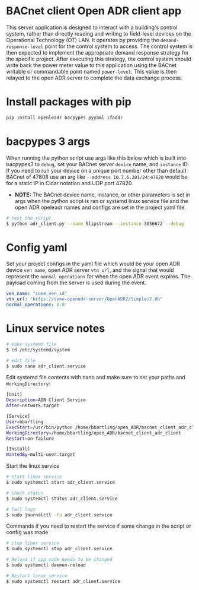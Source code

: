 # BACnet client Open ADR client app

This server application is designed to interact with a building's control system, rather than directly reading and writing to field-level devices on the Operational Technology (OT) LAN. It operates by providing the `demand-response-level` point for the control system to access. The control system is then expected to implement the appropriate demand response strategy for the specific project. After executing this strategy, the control system should write back the power meter value to this application using the BACnet writable or commandable point named `power-level`. This value is then relayed to the open ADR server to complete the data exchange process.

# Install packages with pip
```bash
pip install openleadr bacpypes pyyaml ifaddr
```

# bacpypes 3 args
When running the python script use args like this below which is built into bacpypes3 to `debug`, set your BACnet server `device` name, and `instance` ID. If you need to run your device on a unique port number other than default BACnet of 47808 use an arg like `--address 10.7.6.201/24:47820` would be for a static IP in Cidar notation and UDP port 47820. 

* **NOTE:** The BACnet device name, instance, or other parameters is set in args when the python script is ran or systemd linux service file and the open ADR opeleadr names and configs are set in the project yaml file.

```bash
# test the script
$ python adr_client.py --name Slipstream --instance 3056672 --debug
```

# Config yaml
Set your project configs in the yaml file which would be your open ADR device `ven name`, open ADR server `vtn url`, and the signal that would represent the `normal operations` for when the open ADR event expires. The payload coming from the server is used during the event.
```yaml
ven_name: "some_ven_id"
vtn_url: "https://some-openadr-server/OpenADR2/Simple/2.0b"
normal_operations: 0.0
```

# Linux service notes
```bash
# make systemd file
$ cd /etc/systemd/system

# edit file
$ sudo nano adr_client.service
```

Edit systemd file contents with nano and make sure to set your paths and `WorkingDirectory`:
```bash
[Unit]
Description=ADR Client Service
After=network.target

[Service]
User=bbartling
ExecStart=/usr/bin/python /home/bbartling/open_ADR/bacnet_client_adr_client/adr_client.py --name Slipstream --instance 3056672 --debug
WorkingDirectory=/home/bbartling/open_ADR/bacnet_client_adr_client
Restart=on-failure

[Install]
WantedBy=multi-user.target
```

Start the linux service
```bash
# Start linux service
$ sudo systemctl start adr_client.service

# Check status
$ sudo systemctl status adr_client.service

# Tail logs
$ sudo journalctl -fu adr_client.service
```

Commands if you need to restart the service if some change in the script or config was made
```bash
# stop linux service
$ sudo systemctl stop adr_client.service

# Reload if app code needs to be changed
$ sudo systemctl daemon-reload

# Restart linux service
$ sudo systemctl restart adr_client.service
```

